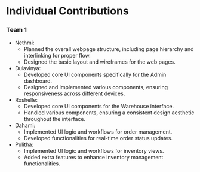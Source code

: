 # Individual Contributions
### Team 1
 * Nethmi:
   * Planned the overall webpage structure, including page hierarchy and interlinking for proper flow.
   * Designed the basic layout and wireframes for the web pages.
 * Dulavinya:
   * Developed core UI components specifically for the Admin dashboard.
   * Designed and implemented various components, ensuring responsiveness across different devices.
 * Roshelle:
   * Developed core UI components for the Warehouse interface.
   * Handled various components, ensuring a consistent design aesthetic throughout the interface.
 * Dahami:
   * Implemented UI logic and workflows for order management.
   * Developed functionalities for real-time order status updates.
 * Pulitha:
   * Implemented UI logic and workflows for inventory views.
   * Added extra features to enhance inventory management functionalities.

